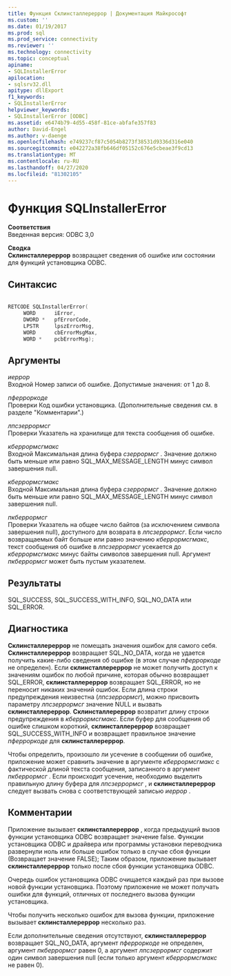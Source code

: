 ```yaml
---
title: Функция Склинсталлереррор | Документация Майкрософт
ms.custom: ''
ms.date: 01/19/2017
ms.prod: sql
ms.prod_service: connectivity
ms.reviewer: ''
ms.technology: connectivity
ms.topic: conceptual
apiname:
- SQLInstallerError
apilocation:
- sqlsrv32.dll
apitype: dllExport
f1_keywords:
- SQLInstallerError
helpviewer_keywords:
- SQLInstallerError [ODBC]
ms.assetid: e6474b79-4d55-458f-81ce-abfafe357f83
author: David-Engel
ms.author: v-daenge
ms.openlocfilehash: e749237cf87c5054b8273f38531d9336d316e040
ms.sourcegitcommit: e042272a38fb646df05152c676e5cbeae3f9cd13
ms.translationtype: MT
ms.contentlocale: ru-RU
ms.lasthandoff: 04/27/2020
ms.locfileid: "81302105"
---
```

# <a name="sqlinstallererror-function"></a>Функция SQLInstallerError
**Соответствия**  
 Введенная версия: ODBC 3,0  
  
 **Сводка**  
 **Склинсталлереррор** возвращает сведения об ошибке или состоянии для функций установщика ODBC.  
  
## <a name="syntax"></a>Синтаксис  
  
```cpp  
  
RETCODE SQLInstallerError(  
     WORD      iError,  
     DWORD *   pfErrorCode,  
     LPSTR     lpszErrorMsg,  
     WORD      cbErrorMsgMax,  
     WORD *    pcbErrorMsg);  
```  
  
## <a name="arguments"></a>Аргументы  
 *иеррор*  
 Входной Номер записи об ошибке. Допустимые значения: от 1 до 8.  
  
 *пферроркоде*  
 Проверки Код ошибки установщика. (Дополнительные сведения см. в разделе "Комментарии".)  
  
 *лпсзеррормсг*  
 Проверки Указатель на хранилище для текста сообщения об ошибке.  
  
 *кберрормсгмакс*  
 Входной Максимальная длина буфера *сзеррормсг* . Значение должно быть меньше или равно SQL_MAX_MESSAGE_LENGTH минус символ завершения null.  
  
 *кберрормсгмакс*  
 Входной Максимальная длина буфера *сзеррормсг* . Значение должно быть меньше или равно SQL_MAX_MESSAGE_LENGTH минус символ завершения null.  
  
 *пкберрормсг*  
 Проверки Указатель на общее число байтов (за исключением символа завершения null), доступного для возврата в *лпсзеррормсг*. Если число возвращаемых байт больше или равно значению *кберрормсгмакс*, текст сообщения об ошибке в *лпсзеррормсг* усекается до *кберрормсгмакс* минус байты символов завершения null. Аргумент *пкберрормсг* может быть пустым указателем.  
  
## <a name="returns"></a>Результаты  
 SQL_SUCCESS, SQL_SUCCESS_WITH_INFO, SQL_NO_DATA или SQL_ERROR.  
  
## <a name="diagnostics"></a>Диагностика  
 **Склинсталлереррор** не помещать значения ошибок для самого себя. **Склинсталлереррор** возвращает SQL_NO_DATA, когда не удается получить какие-либо сведения об ошибке (в этом случае *пферроркоде* не определен). Если **склинсталлереррор** не может получить доступ к значениям ошибок по любой причине, которая обычно возвращает SQL_ERROR, **склинсталлереррор** возвращает SQL_ERROR, но не переносит никаких значений ошибок. Если длина строки предупреждения неизвестна (*лпсзеррормсг*), можно присвоить параметру *лпсзеррормсг* значение NULL и вызвать **склинсталлереррор**. **Склинсталлереррор** возвратит длину строки предупреждения в *кберрормсгмакс*. Если буфер для сообщения об ошибке слишком короткий, **склинсталлереррор** возвращает SQL_SUCCESS_WITH_INFO и возвращает правильное значение *пферроркоде* для **склинсталлереррор**.  
  
 Чтобы определить, произошло ли усечение в сообщении об ошибке, приложение может сравнить значение в аргументе *кберрормсгмакс* с фактической длиной текста сообщения, записанного в аргумент *пкберрормсг* . Если происходит усечение, необходимо выделить правильную длину буфера для *лпсзеррормсг* , и **склинсталлереррор** следует вызвать снова с соответствующей записью *иеррор* .  
  
## <a name="comments"></a>Комментарии  
 Приложение вызывает **склинсталлереррор** , когда предыдущий вызов функции установщика ODBC возвращает значение false. Функции установщика ODBC и драйвера или программы установки переводчика развернули ноль или больше ошибок только в случае сбоя функции (Возвращает значение FALSE); Таким образом, приложение вызывает **склинсталлереррор** только после сбоя функции установщика ODBC.  
  
 Очередь ошибок установщика ODBC очищается каждый раз при вызове новой функции установщика. Поэтому приложение не может получать ошибки для функций, отличных от последнего вызова функции установщика.  
  
 Чтобы получить несколько ошибок для вызова функции, приложение вызывает **склинсталлереррор** несколько раз.  
  
 Если дополнительные сведения отсутствуют, **склинсталлереррор** возвращает SQL_NO_DATA, аргумент *пферроркоде* не определен, аргумент *пкберрормсг* равен 0, а аргумент *лпсзеррормсг* содержит один символ завершения null (если только аргумент *кберрормсгмакс* не равен 0).
